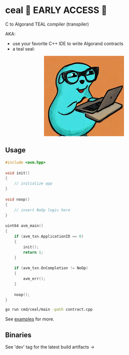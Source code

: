 # ceal 👷 EARLY ACCESS 👷

C to Algorand TEAL compiler (transpiler)

AKA:

- use your favorite C++ IDE to write Algorand contracts
- a teal seal:

<div align="center">
	<img src="logo.jpeg" width="256" height="256" />
</div>

## Usage

```cpp
#include <avm.hpp>

void init()
{
	// initialize app
}

void noop()
{
	// insert NoOp logic here
}

uint64 avm_main()
{
	if (avm_txn.ApplicationID == 0)
	{
		init();
		return 1;
	}

	if (avm_txn.OnCompletion != NoOp)
	{
		avm_err();
	}

	noop();
}
```

```bash
go run cmd/ceal/main -path contract.cpp
```

See [examples](examples) for more.

## Binaries

See 'dev' tag for the latest build artifacts ->
